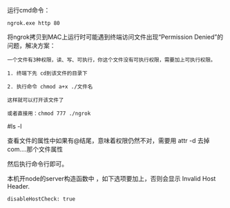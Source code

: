 运行cmd命令：

```
ngrok.exe http 80
```

将ngrok拷贝到MAC上运行时可能遇到终端访问文件出现“Permission Denied”的问题，解决方案：

```
一个文件有3种权限，读、写、可执行，你这个文件没有可执行权限，需要加上可执行权限。

1. 终端下先 cd到该文件的目录下

2. 执行命令 chmod a+x ./文件名

这样就可以打开该文件了

或者直接用：chmod 777 ./ngrok
```

\#ls -l

查看文件的属性中如果有@结尾，意味着权限仍然不对，需要用 attr -d 去掉com....那个文件属性

然后执行命令行即可。



本机开node的server构造函数中 ，如下选项要加上，否则会显示 Invalid Host Header.

```
disableHostCheck: true
```




